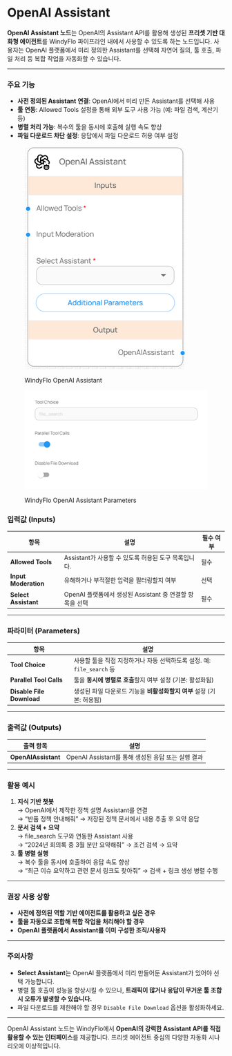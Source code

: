 # OpenAI Assistant

**OpenAI Assistant 노드**는 OpenAI의 Assistant API를 활용해 생성된 **프리셋 기반 대화형 에이전트**를 WindyFlo 파이프라인 내에서 사용할 수 있도록 하는 노드입니다. 사용자는 OpenAI 플랫폼에서 미리 정의한 Assistant를 선택해 자연어 질의, 툴 호출, 파일 처리 등 복합 작업을 자동화할 수 있습니다.

***

### 주요 기능

* **사전 정의된 Assistant 연결**: OpenAI에서 미리 만든 Assistant를 선택해 사용
* **툴 연동**: Allowed Tools 설정을 통해 외부 도구 사용 가능 (예: 파일 검색, 계산기 등)
* **병렬 처리 가능**: 복수의 툴을 동시에 호출해 실행 속도 향상
* **파일 다운로드 차단 설정**: 응답에서 파일 다운로드 허용 여부 설정

<figure><img src="../../../.gitbook/assets/스크린샷 2025-05-08 164226.png" alt=""><figcaption><p>WindyFlo OpenAI Assistant</p></figcaption></figure>

<figure><img src="../../../.gitbook/assets/스크린샷 2025-05-08 164237.png" alt=""><figcaption><p>WindyFlo OpenAI Assistant Parameters</p></figcaption></figure>

### 입력값 (Inputs)

| 항목                   | 설명                                      | 필수 여부 |
| -------------------- | --------------------------------------- | ----- |
| **Allowed Tools**    | Assistant가 사용할 수 있도록 허용된 도구 목록입니다.      | 필수    |
| **Input Moderation** | 유해하거나 부적절한 입력을 필터링할지 여부                 | 선택    |
| **Select Assistant** | OpenAI 플랫폼에서 생성된 Assistant 중 연결할 항목을 선택 | 필수    |

***

### 파라미터 (Parameters)

| 항목                        | 설명                                              |
| ------------------------- | ----------------------------------------------- |
| **Tool Choice**           | 사용할 툴을 직접 지정하거나 자동 선택하도록 설정. 예: `file_search` 등 |
| **Parallel Tool Calls**   | 툴을 **동시에 병렬로 호출**할지 여부 설정 (기본: 활성화됨)            |
| **Disable File Download** | 생성된 파일 다운로드 기능을 **비활성화할지 여부** 설정 (기본: 허용됨)      |

***

### 출력값 (Outputs)

| 출력 항목               | 설명                                   |
| ------------------- | ------------------------------------ |
| **OpenAIAssistant** | OpenAI Assistant를 통해 생성된 응답 또는 실행 결과 |

***

### 활용 예시

1. **지식 기반 챗봇**\
   → OpenAI에서 제작한 정책 설명 Assistant를 연결\
   → “반품 정책 안내해줘” → 저장된 정책 문서에서 내용 추출 후 요약 응답
2. **문서 검색 + 요약**\
   → file\_search 도구와 연동한 Assistant 사용\
   → “2024년 회의록 중 3월 분만 요약해줘” → 조건 검색 → 요약
3. **툴 병렬 실행**\
   → 복수 툴을 동시에 호출하여 응답 속도 향상\
   → “최근 이슈 요약하고 관련 문서 링크도 찾아줘” → 검색 + 링크 생성 병렬 수행

***

### 권장 사용 상황

* **사전에 정의된 역할 기반 에이전트를 활용하고 싶은 경우**
* **툴을 자동으로 조합해 복합 작업을 처리해야 할 경우**
* **OpenAI 플랫폼에서 Assistant를 이미 구성한 조직/사용자**

***

### 주의사항

* **Select Assistant**는 OpenAI 플랫폼에서 미리 만들어둔 Assistant가 있어야 선택 가능합니다.
* 병렬 툴 호출이 성능을 향상시킬 수 있으나, **트래픽이 많거나 응답이 무거운 툴 조합 시 오류가 발생할 수 있습니다.**
* 파일 다운로드를 제한해야 할 경우 `Disable File Download` 옵션을 활성화하세요.

***

OpenAI Assistant 노드는 WindyFlo에서 **OpenAI의 강력한 Assistant API를 직접 활용할 수 있는 인터페이스**를 제공합니다. 프리셋 에이전트 중심의 다양한 자동화 시나리오에 이상적입니다.
